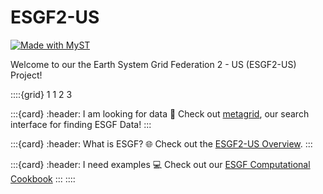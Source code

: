 # ESGF2-US


[![Made with MyST](https://img.shields.io/badge/made%20with-myst-orange)](https://myst.tools)


Welcome to our the Earth System Grid Federation 2 - US (ESGF2-US) Project!

::::{grid} 1 1 2 3

:::{card}
:header: I am looking for data 🔎
Check out [metagrid](https://aims2.llnl.gov/search), our search interface for finding ESGF Data!
:::

:::{card}
:header: What is ESGF? 🌐
Check out the [ESGF2-US Overview](project-overview.md).
:::

:::{card}
:header: I need examples 💻
Check out our [ESGF Computational Cookbook](https://projectpythia.github.io/esgf-cookbook)
:::
::::
